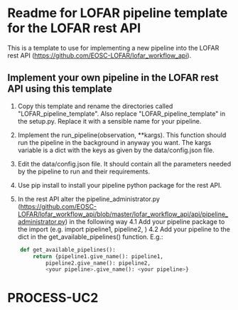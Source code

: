 # Readme for LOFAR pipeline template for the LOFAR rest API 

This is a template to use for implementing a new pipeline into the LOFAR rest API (https://github.com/EOSC-LOFAR/lofar_workflow_api). 


## Implement your own pipeline in the LOFAR rest API using this template
1. Copy this template and rename the directories called "LOFAR_pipeline_template". Also replace "LOFAR_pipeline_template" in the setup.py. Replace it with a sensible name for your pipeline.

2. Implement the run_pipeline(observation, \*\*kargs). This function should run the pipeline in the background in anyway you want. The kargs variable is a dict with the keys as given by the data/config.json file.

3. Edit the data/config.json file. It should contain all the parameters needed by the pipeline to run and their requirements.

4. Use pip install to install your pipeline python package for the rest API.

5. In the rest API alter the pipeline_administrator.py (https://github.com/EOSC-LOFAR/lofar_workflow_api/blob/master/lofar_workflow_api/api/pipeline_administrator.py) in the following way
4.1 Add your pipeline package to the import (e.g. import pipeline1, pipeline2, <your pipeline>)
4.2 Add your pipeline to the dict in the get_available_pipelines() function. E.g.:
```python 
	def get_available_pipelines():
		return {pipeline1.give_name(): pipeline1, 
			pipeline2.give_name(): pipeline2,
			<your pipeline>.give_name(): <your pipeline>}
```

# PROCESS-UC2
